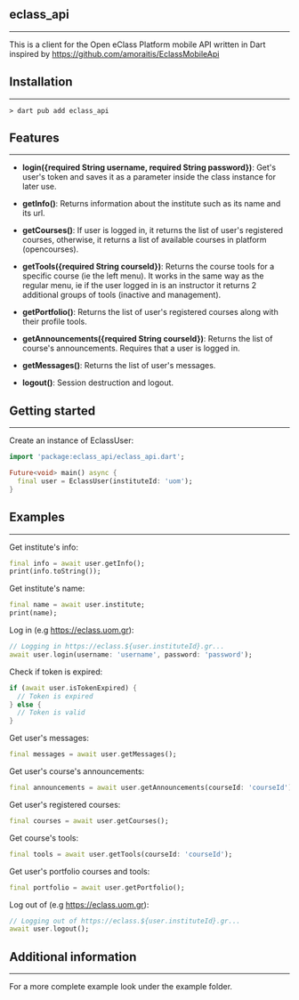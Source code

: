 ## eclass_api
---

This is a client for the Open eClass Platform mobile API written in Dart inspired by https://github.com/amoraitis/EclassMobileApi

## Installation
---

```console
> dart pub add eclass_api
```

## Features
---

- **login({required String username, required String password})**: Get's user's token and saves it as a parameter inside the class instance for later use.

- **getInfo()**: Returns information about the institute such as its name and its url.

- **getCourses()**: If user is logged in, it returns the list of user's registered courses, otherwise, it returns a list of available courses in platform (opencourses).

- **getTools({required String courseId})**: Returns the course tools for a specific course (ie the left menu). It works in the same way as the regular menu, ie if the user logged in is an instructor it returns 2 additional groups of tools (inactive and management).

- **getPortfolio()**: Returns the list of user's registered courses along with their profile tools.

- **getAnnouncements({required String courseId})**: Returns the list of course's announcements. Requires that a user is logged in.

- **getMessages()**: Returns the list of user's messages.

- **logout()**: Session destruction and logout.

## Getting started
---

Create an instance of EclassUser:

```dart
import 'package:eclass_api/eclass_api.dart';

Future<void> main() async {
  final user = EclassUser(instituteId: 'uom');
}
```

## Examples
---

Get institute's info:
```dart
final info = await user.getInfo();
print(info.toString());
```

Get institute's name: 
```dart
final name = await user.institute;
print(name);
```

Log in (e.g https://eclass.uom.gr):
```dart
// Logging in https://eclass.${user.instituteId}.gr...
await user.login(username: 'username', password: 'password');
```

Check if token is expired:
```dart
if (await user.isTokenExpired) {
  // Token is expired
} else {
  // Token is valid
}
```

Get user's messages:
```dart
final messages = await user.getMessages();
```

Get user's course's announcements:
```dart
final announcements = await user.getAnnouncements(courseId: 'courseId');
```

Get user's registered courses:
```dart
final courses = await user.getCourses();
```

Get course's tools:
```dart
final tools = await user.getTools(courseId: 'courseId');
```

Get user's portfolio courses and tools:
```dart
final portfolio = await user.getPortfolio();
```


Log out of (e.g https://eclass.uom.gr):
```dart
// Logging out of https://eclass.${user.instituteId}.gr...
await user.logout();
```

## Additional information
---

For a more complete example look under the example folder.
